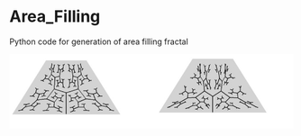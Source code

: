 # Area_Filling
Python code for generation of area filling fractal

![alt text](https://github.com/irushikesh/Area_Filling/blob/master/Area_fiiling_image_1.jpg)

